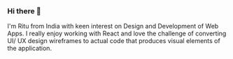 ### Hi there 👋

I'm Ritu from India with keen interest on Design and Development of Web Apps. I really enjoy working with React and love the challenge of converting UI/ UX design wireframes to actual code that produces visual elements of the application.

<!--
**ritu-digital/ritu-digital** is a ✨ _special_ ✨ repository because its `README.md` (this file) appears on your GitHub profile.

Here are some ideas to get you started:

- 🔭 I’m currently working on ...
- 🌱 I’m currently learning ...
- 👯 I’m looking to collaborate on ...
- 🤔 I’m looking for help with ...
- 💬 Ask me about ...
- 📫 How to reach me: ...
- 😄 Pronouns: ...
- ⚡ Fun fact: ...
-->
